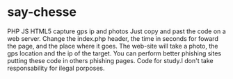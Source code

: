 # say-chesse
PHP JS HTML5 capture gps ip and photos
Just copy and past the code on a web server. 
Change the index.php header, the time in seconds for foward the page, and the place where it goes.
The web-site will take a photo, the gps location and the ip of the target.
You can perform better phishing sites putting these code in others phishing pages.
Code for study.I don't take responsability for ilegal porposes. 
